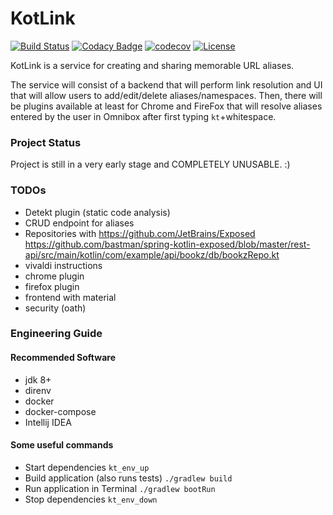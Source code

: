 # KotLink
[![Build Status](https://travis-ci.org/ilya40umov/KotLink.png?branch=master)](https://travis-ci.org/ilya40umov/KotLink)
[![Codacy Badge](https://api.codacy.com/project/badge/Grade/1a55315857b44bb78aab3a87da4f61ec)](https://www.codacy.com/app/ilya40umov/KotLink?utm_source=github.com&amp;utm_medium=referral&amp;utm_content=ilya40umov/KotLink&amp;utm_campaign=Badge_Grade)
[![codecov](https://codecov.io/gh/ilya40umov/KotLink/branch/master/graph/badge.svg)](https://codecov.io/gh/ilya40umov/KotLink)
[![License](https://img.shields.io/badge/License-Apache%202.0-blue.svg)](https://opensource.org/licenses/Apache-2.0)

KotLink is a service for creating and sharing memorable URL aliases.

The service will consist of a backend that will perform link resolution 
and UI that will allow users to add/edit/delete aliases/namespaces.
Then, there will be plugins available at least for Chrome and FireFox 
that will resolve aliases entered by the user in Omnibox after first typing `kt`+whitespace.

### Project Status
Project is still in a very early stage and COMPLETELY UNUSABLE. :)

### TODOs
* Detekt plugin (static code analysis)
* CRUD endpoint for aliases
* Repositories with https://github.com/JetBrains/Exposed https://github.com/bastman/spring-kotlin-exposed/blob/master/rest-api/src/main/kotlin/com/example/api/bookz/db/bookzRepo.kt
* vivaldi instructions
* chrome plugin
* firefox plugin
* frontend with material
* security (oath)

### Engineering Guide

#### Recommended Software
* jdk 8+
* direnv
* docker
* docker-compose
* Intellij IDEA

#### Some useful commands
* Start dependencies `kt_env_up`
* Build application (also runs tests) `./gradlew build`
* Run application in Terminal `./gradlew bootRun`
* Stop dependencies `kt_env_down`